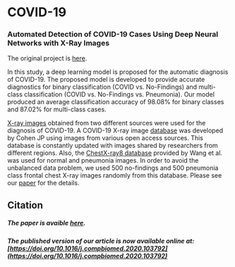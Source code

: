 # COVID-19
### Automated Detection of COVID-19 Cases Using Deep Neural Networks with X-Ray Images

The original project is [here](https://github.com/muhammedtalo/COVID-19/blob/master/DarkCovidNet%20model%20for%20three%20classes.ipynb).

In this study, a deep learning model is proposed for the automatic diagnosis of COVID-19. The proposed model is developed to provide accurate diagnostics for binary classification (COVID vs. No-Findings) and multi-class classification (COVID vs. No-Findings vs. Pneumonia). Our model produced an average classification accuracy of 98.08% for binary classes and 87.02% for multi-class cases. 

[X-ray images](https://github.com/muhammedtalo/COVID-19/tree/master/X-Ray%20Image%20DataSet) obtained from two different sources were used for the diagnosis of COVID-19. A COVID-19 X-ray image [database](https://github.com/ieee8023/COVID-chestxray-dataset/)  was developed by Cohen JP using images from various open access sources. This database is constantly updated with images shared by researchers from different regions. Also, the [ChestX-ray8 database](http://openaccess.thecvf.com/content_cvpr_2017/papers/Wang_ChestX-ray8_Hospital-Scale_Chest_CVPR_2017_paper.pdf) provided by Wang et al. was used for normal and pneumonia images. In order to avoid the unbalanced data problem, we used 500 no-findings and 500 pneumonia class frontal chest X-ray images randomly from this database. Please see our [paper](https://www.researchgate.net/publication/340935440_Automated_Detection_of_COVID-19_Cases_Using_Deep_Neural_Networks_with_X-ray_Images) for the details.  

 ## Citation
 
 ##### The paper is avaible [here](https://www.researchgate.net/publication/340935440_Automated_Detection_of_COVID-19_Cases_Using_Deep_Neural_Networks_with_X-ray_Images).
 
 ##### The published version of our article is now available online at: [https://doi.org/10.1016/j.compbiomed.2020.103792](https://doi.org/10.1016/j.compbiomed.2020.103792)
 

